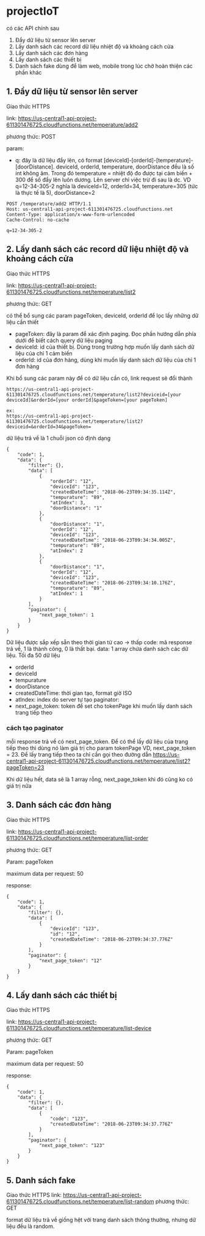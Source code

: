 # projectIoT #

có các API chính sau
1. Đẩy dữ liệu từ sensor lên server
2. Lấy danh sách các record dữ liệu nhiệt độ và khoảng cách cửa
3. Lấy danh sách các đơn hàng
4. Lấy danh sách các thiết bị
5. Danh sách fake dùng để làm web, mobile trong lúc chờ hoàn thiện các phần khác

## 1. Đẩy dữ liệu từ sensor lên server ##
Giao thức HTTPS 

link: https://us-central1-api-project-611301476725.cloudfunctions.net/temperature/add2

phương thức: POST

param:


- q: đây là dữ liệu đẩy lên, có format [deviceId]-[orderId]-[temperature]-[doorDistance]. deviceId, orderId, temperature, doorDistance đều là số int không âm. Trong đó temperature = nhiệt độ đo được tại cảm biến + 300 để số đẩy lên luôn dương. Lên server chỉ việc trừ đi sau là dc. VD q=12-34-305-2 nghĩa là deviceId=12, orderId=34, temperature=305 (tức là thực tế là 5), doorDistance=2

```
POST /temperature/add2 HTTP/1.1
Host: us-central1-api-project-611301476725.cloudfunctions.net
Content-Type: application/x-www-form-urlencoded
Cache-Control: no-cache

q=12-34-305-2
```

## 2. Lấy danh sách các record dữ liệu nhiệt độ và khoảng cách cửa ##
Giao thức HTTPS 

link: https://us-central1-api-project-611301476725.cloudfunctions.net/temperature/list2

phương thức: GET


có thể bổ sung các param pageToken, deviceId, orderId để lọc lấy những dữ liệu cần thiết
- pageToken: đây là param để xác định paging. Đọc phần hướng dẫn phía dưới để biết cách query dữ liệu paging
- deviceId: id của thiết bị. Dùng trong trường hợp muốn lấy danh sách dữ liệu của chỉ 1 cảm biến
- orderId: id của đơn hàng, dùng khi muốn lấy danh sách dữ liệu của chỉ 1 đơn hàng

Khi bổ sung các param này để có dữ liệu cần có, link request sẽ đổi thành
```
https://us-central1-api-project-611301476725.cloudfunctions.net/temperature/list2?deviceid=[your deviceId]&orderId=[your orderId]&pageToken=[your pageToken]

ex:
https://us-central1-api-project-611301476725.cloudfunctions.net/temperature/list2?deviceid=&orderId=34&pageToken=
```

dữ liệu trả về là 1 chuỗi json có định dạng
```
{
    "code": 1,
    "data": {
        "filter": {},
        "data": [
            {
                "orderId": "12",
                "deviceId": "123",
                "createdDateTime": "2018-06-23T09:34:35.114Z",
                "tempurature": "89",
                "atIndex": 3,
                "doorDistance": "1"
            },
            {
                "doorDistance": "1",
                "orderId": "12",
                "deviceId": "123",
                "createdDateTime": "2018-06-23T09:34:34.005Z",
                "tempurature": "89",
                "atIndex": 2
            },
            {
                "doorDistance": "1",
                "orderId": "12",
                "deviceId": "123",
                "createdDateTime": "2018-06-23T09:34:10.176Z",
                "tempurature": "89",
                "atIndex": 1
            }
        ],
        "paginator": {
            "next_page_token": 1
        }
    }
}
```
Dữ liệu được sắp xếp sẵn theo thời gian từ cao -> thấp
code: mã response trả về, 1 là thành công, 0 là thất bại.
data: 1 array chứa danh sách các dữ liệu. Tối đa 50 dữ liệu
- orderId
- deviceId
- tempurature
- doorDistance
- createdDateTime: thời gian tạo, format giờ ISO 
- atIndex: index do server tự tạo
paginator: 
- next_page_token: token để set cho tokenPage khi muốn lấy danh sách trang tiếp theo

### cách tạo paginator ###
mỗi response trả về có next_page_token. Để có thể lấy dữ liệu của trang tiếp theo thì dùng nó làm giá trị cho param tokenPage
VD, next_page_token = 23. Để lấy trang tiếp theo ta chỉ cần gọi theo đường dẫn https://us-central1-api-project-611301476725.cloudfunctions.net/temperature/list2?pageToken=23

Khi dữ liệu hết, data sẽ là 1 array rỗng, next_page_token khi đó cũng ko có giá trị nữa

## 3. Danh sách các đơn hàng ##
Giao thức HTTPS 

link: https://us-central1-api-project-611301476725.cloudfunctions.net/temperature/list-order

phương thức: GET

Param: pageToken

maximum data per request: 50


response:
```
{
    "code": 1,
    "data": {
        "filter": {},
        "data": [
            {
                "deviceId": "123",
                "id": "12",
                "createdDateTime": "2018-06-23T09:34:37.776Z"
            }
        ],
        "paginator": {
            "next_page_token": "12"
        }
    }
}
```

## 4. Lấy danh sách các thiết bị ##
Giao thức HTTPS 

link: https://us-central1-api-project-611301476725.cloudfunctions.net/temperature/list-device

phương thức: GET

Param: pageToken

maximum data per request: 50


response:
```
{
    "code": 1,
    "data": {
        "filter": {},
        "data": [
            {
                "code": "123",                
                "createdDateTime": "2018-06-23T09:34:37.776Z"
            }
        ],
        "paginator": {
            "next_page_token": "123"
        }
    }
}
```

## 5. Danh sách fake ##
Giao thức HTTPS 
link: https://us-central1-api-project-611301476725.cloudfunctions.net/temperature/list-random
phương thức: GET

format dữ liệu trả về giống hệt với trang danh sách thông thường, nhưng dữ liệu đều là random. 

